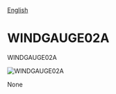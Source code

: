 
[English](./README.md)
<!--- module --->
# WINDGAUGE02A
<!--- Emodule --->

<!--- subtitle --->WINDGAUGE02A<!--- Esubtitle --->

![WINDGAUGE02A](/doc/img/WINDGAUGE02A_QRcode.png)

<!--- description --->None<!--- Edescription --->
            
